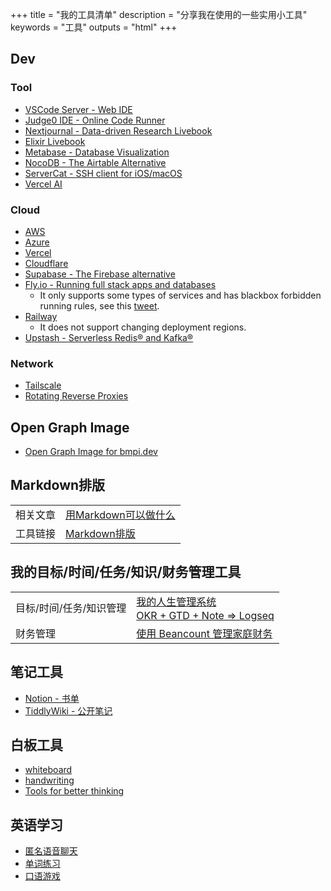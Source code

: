 +++
title = "我的工具清单"
description = "分享我在使用的一些实用小工具"
keywords = "工具"
outputs = "html"
+++

## Dev

### Tool

- [VSCode Server - Web IDE](https://github.com/bmpi-dev/Out-of-the-Box-CodeServer)
- [Judge0 IDE - Online Code Runner](https://ide.judge0.com/)
- [Nextjournal - Data-driven Research Livebook](https://nextjournal.com/)
- [Elixir Livebook](https://bmpi.fly.dev)
- [Metabase - Database Visualization](https://github.com/metabase/metabase)
- [NocoDB - The Airtable Alternative](https://github.com/nocodb/nocodb)
- [ServerCat - SSH client for iOS/macOS](https://servercat.app/)
- [Vercel AI](https://v0.dev/)

### Cloud

- [AWS](https://aws.amazon.com/)
- [Azure](https://azure.microsoft.com/)
- [Vercel](https://vercel.com/)
- [Cloudflare](https://cloudflare.net/)
- [Supabase - The Firebase alternative](https://supabase.com/)
- [Fly.io - Running full stack apps and databases](https://fly.io/)
  - It only supports some types of services and has blackbox forbidden running rules, see this [tweet](https://twitter.com/madawei2699/status/1573471650376400896).
- [Railway](https://railway.app/)
  - It does not support changing deployment regions.
- [Upstash - Serverless Redis® and Kafka®](https://www.upstash.com/)

### Network

- [Tailscale](https://tailscale.com/)
- [Rotating Reverse Proxies](https://stormproxies.com/clients/aff/go/madawei2699)

## Open Graph Image

- [Open Graph Image for bmpi.dev](https://og.bmpi.dev/)

## Markdown排版

| | |
| -- | -- |
| 相关文章 | [用Markdown可以做什么](/dev/what-markdown-can-do) |
| 工具链接 | [Markdown排版](https://write.bmpi.dev) |

## 我的目标/时间/任务/知识/财务管理工具

| | |
| -- | -- |
| 目标/时间/任务/知识管理 | [我的人生管理系统](/self/life-in-plain-text/)<div style="text-align:left;border-top-style:dotted;border-top-color:#eee;border-top-width:1px;">[OKR + GTD + Note => Logseq](/self/okr-gtd-note-logseq/) |
| 财务管理 | [使用 Beancount 管理家庭财务](/self/beancount-my-accounting-tool-v2/) |

## 笔记工具

- [Notion - 书单](https://www.notion.so/mdw/Inbox-1fb2a7e9d72747a4ba7aea5cb4541f3f)
- [TiddlyWiki - 公开笔记](https://wiki.bmpi.dev)

## 白板工具

- [whiteboard](https://wb.bmpi.dev)
- [handwriting](https://hw.bmpi.dev)
- [Tools for better thinking](https://untools.co/)

## 英语学习

- [匿名语音聊天](https://free4.chat)
- [单词练习](https://word.bmpi.dev)
- [口语游戏](https://esl.bmpi.dev/)
